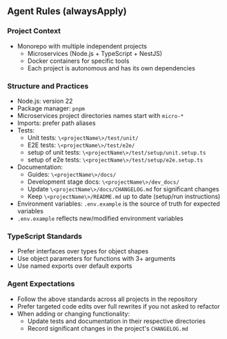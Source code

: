 ## Agent Rules (alwaysApply)

### Project Context

- Monorepo with multiple independent projects
  - Microservices (Node.js + TypeScript + NestJS)
  - Docker containers for specific tools
  - Each project is autonomous and has its own dependencies

### Structure and Practices

- Node.js: version 22
- Package manager: `pnpm`
- Microservices project directories names start with `micro-*`
- Imports: prefer path aliases
- Tests:
  - Unit tests: `\<projectName\>/test/unit/`
  - E2E tests: `\<projectName\>/test/e2e/`
  - setup of unit tests: `\<projectName\>/test/setup/unit.setup.ts`
  - setup of e2e tests: `\<projectName\>/test/setup/e2e.setup.ts`
- Documentation:
  - Guides: `\<projectName\>/docs/`
  - Development stage docs: `\<projectName\>/dev_docs/`
  - Update `\<projectName\>/docs/CHANGELOG.md` for significant changes
  - Keep `\<projectName\>/README.md` up to date (setup/run instructions)
- Environment variables: `.env.example` is the source of truth for expected variables
- `.env.example` reflects new/modified environment variables

### TypeScript Standards

- Prefer interfaces over types for object shapes
- Use object parameters for functions with 3+ arguments
- Use named exports over default exports

### Agent Expectations

- Follow the above standards across all projects in the repository
- Prefer targeted code edits over full rewrites if you not asked to refactor
- When adding or changing functionality:
  - Update tests and documentation in their respective directories
  - Record significant changes in the project's `CHANGELOG.md`
